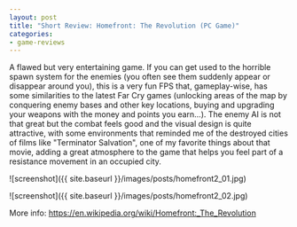 ```yaml
---
layout: post
title: "Short Review: Homefront: The Revolution (PC Game)"
categories:
- game-reviews
---
```


<p>A flawed but very entertaining game. If you can get used to the horrible spawn system for the enemies (you often see them suddenly appear or disappear around you), this is a very fun FPS that, gameplay-wise, has some similarities to the latest Far Cry games (unlocking areas of the map by conquering enemy bases and other key locations, buying and upgrading your weapons with the money and points you earn...). The enemy AI is not that great but the combat feels good and the visual design is quite attractive, with some environments that reminded me of the destroyed cities of films like "Terminator Salvation", one of my favorite things about that movie, adding a great atmosphere to the game that helps you feel part of a resistance movement in an occupied city.</p>


![screenshot]({{ site.baseurl }}/images/posts/homefront2_01.jpg)

![screenshot]({{ site.baseurl }}/images/posts/homefront2_02.jpg)


<p>More info: <a href="https://en.wikipedia.org/wiki/Homefront:_The_Revolution">https://en.wikipedia.org/wiki/Homefront:_The_Revolution</a><p>

